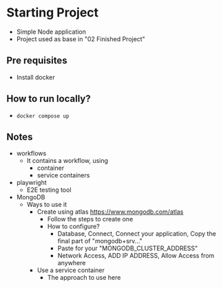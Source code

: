 # Starting Project
* Simple Node application
* Project used as base in "02 Finished Project"

## Pre requisites
* Install docker

## How to run locally?
* `docker compose up`

## Notes
* workflows
  * It contains a workflow, using
    * container
    * service containers
* playwright
  * E2E testing tool
* MongoDB
  * Ways to use it
    * Create using atlas https://www.mongodb.com/atlas
      * Follow the steps to create one
      * How to configure?
        * Database, Connect, Connect your application, Copy the final part of "mongodb+srv..."
        * Paste for your "MONGODB_CLUSTER_ADDRESS"
        * Network Access, ADD IP ADDRESS, Allow Access from anywhere
    * Use a service container
      * The approach to use here